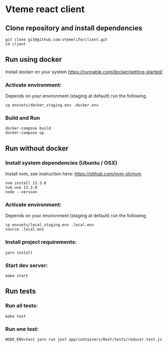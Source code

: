# Vteme react client

## Clone repository and install dependencies

```
git clone git@github.com:vtemelife/client.git
cd client
```

## Run using docker

Install docker on your system https://runnable.com/docker/getting-started/

### Activate environment:

Depends on your environment (staging at default) run the following

```
cp envsets/docker_staging.env .docker.env 
```

### Build and Run

```
docker-compose build
docker-compose up
```

## Run without docker

### Install system dependencies (Ubuntu / OSX)

Install nvm, see instruction here: https://github.com/nvm-sh/nvm

```
nvm install 13.3.0
nvm use 13.3.0
node --version
```

### Activate environment:

Depends on your environment (staging at default) run the following

```
cp envsets/local_staging.env .local.env 
source .local.env
```

### Install project requirements:

```
yarn install
```

### Start dev server:

```
make start
```

## Run tests

### Run all tests:

```
make test
```

### Run one test:

```
NODE_ENV=test yarn run jest app/containers/Rest/tests/reducer.test.js
```
